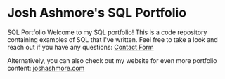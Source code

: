 # Josh Ashmore's SQL Portfolio
SQL Portfolio
Welcome to my SQL portfolio! This is a code repository containing examples of SQL that I've written. Feel free to take a look and reach out if you have any questions: [Contact Form](https://joshashmore.com/contact.php)

Alternatively, you can also check out my website for even more portfolio content: [joshashmore.com](https://joshashmore.com/)

